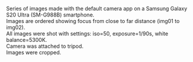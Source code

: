 Series of images made with the default camera app on a Samsung Galaxy S20 Ultra (SM-G988B) smartphone.  
Images are ordered showing focus from close to far distance (img01 to img02).  
All images were shot with settings: iso=50, exposure=1/90s, white balance=5300K.  
Camera was attached to tripod.  
Images were cropped.  